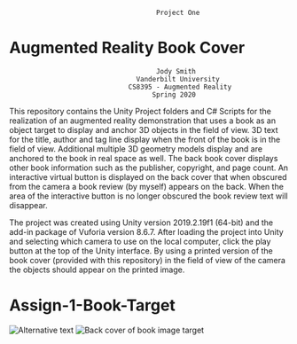 

                                         Project One
#                              Augmented Reality Book Cover

                                         Jody Smith
                                    Vanderbilt University
                                  CS8395 - Augmented Reality
                                        Spring 2020

 This repository contains the Unity Project folders and C# Scripts for the realization of an augmented reality demonstration that uses a book as an object target to display and anchor 3D objects in the field of view.  3D text for the title, author and tag line display when the front of the book is in the field of view.  Additional multiple 3D geometry models display and are anchored to the book in real space as well.  The back book cover displays other book information such as the publisher, copyright, and page count.  An interactive virtual button is displayed on the back cover that when obscured from the camera a book review (by myself) appears on the back. When the area of the interactive button is no longer obscured the book review text will disappear.

 The project was created using Unity version 2019.2.19f1 (64-bit) and the add-in package of Vuforia version 8.6.7. After loading the project into Unity and selecting which camera to use on the local computer, click the play button at the top of the Unity interface.  By using a printed version of the book cover (provided with this repository) in the field of view of the camera the objects should appear on the printed image.
 
                                      
# Assign-1-Book-Target

![Alternative text](https://github.com/iridophore/Assign-1-Book-Target/tree/master/Book%20Image%20Targets/book_front.png)
![Back  cover of book image target](https://github.com/iridophore/Assign-1-Book-Target/tree/master/Book%20Image%20Targets/book_back.png)
